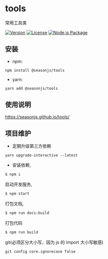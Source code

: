 # tools

常用工具类

<p align="center">

<a href="https://www.npmjs.com/package/@seasonjs/tools"><img src="https://img.shields.io/npm/v/@seasonjs/tools.svg?sanitize=true" alt="Version"></a>
<a href="https://www.npmjs.com/package/@seasonjs/tools"><img src="https://img.shields.io/npm/l/@seasonjs/tools.svg?sanitize=true" alt="License"></a>
[![Node.js Package](https://github.com/seasonjs/tools/actions/workflows/npm-publish.yml/badge.svg)](https://github.com/seasonjs/tools/actions/workflows/npm-publish.yml)

</p>

## 安装

- npm:

```shell
npm install @seasonjs/tools
```

- yarn:

```shell
yarn add @seasonjs/tools
```

## 使用说明

https://seasonjs.github.io/tools/

## 项目维护

- 定期升级第三方依赖

```shell
yarn upgrade-interactive --latest
```

- 安装依赖,

```bash
$ npm i
```

启动开发服务,

```bash
$ npm start
```

打包文档,

```bash
$ npm run docs:build
```

打包代码

```bash
$ npm run build
```

git(必须区分大小写，因为 js 的 import 大小写敏感)

```
git config core.ignorecase false
```
